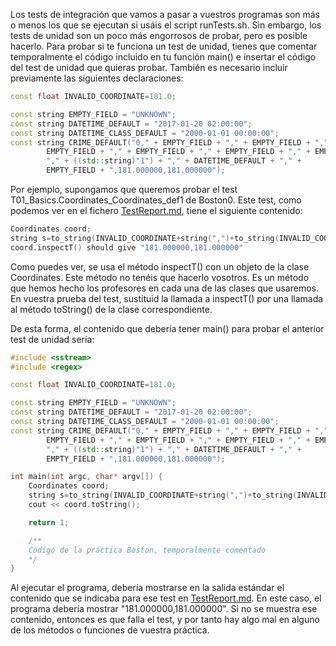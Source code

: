 Los tests de integración que vamos a pasar a vuestros programas son más o menos los que se ejecutan si usáis el script runTests.sh. Sin embargo, los tests de unidad son un poco más engorrosos de probar, pero es posible hacerlo. Para probar si te funciona un test de unidad, tienes que comentar temporalmente el código incluido en tu función main() e insertar el código del test de unidad que quieras probar. También es necesario incluir previamente las siguientes declaraciones:


``` cpp
const float INVALID_COORDINATE=181.0; 

const string EMPTY_FIELD = "UNKNOWN";
const string DATETIME_DEFAULT = "2017-01-20 02:00:00";
const string DATETIME_CLASS_DEFAULT = "2000-01-01 00:00:00";
const string CRIME_DEFAULT("0," + EMPTY_FIELD + "," + EMPTY_FIELD + "," +
        EMPTY_FIELD + "," + EMPTY_FIELD + "," + EMPTY_FIELD + "," + EMPTY_FIELD +
        "," + ((std::string)"1") + "," + DATETIME_DEFAULT + "," +
        EMPTY_FIELD + ",181.000000,181.000000");
```


Por ejemplo, supongamos que queremos probar el test T01_Basics.Coordinates_Coordinates_def1 de Boston0. Este test, como podemos ver en el fichero [TestReport.md](TestReport.md), tiene el siguiente contenido:

``` cpp
Coordinates coord;
string s=to_string(INVALID_COORDINATE+string(",")+to_string(INVALID_COORDINATE);
coord.inspectT() should give "181.000000,181.000000"
```

Como puedes ver, se usa el método inspectT() con un objeto de la clase Coordinates. Este método no tenéis que hacerlo vosotros. Es un método que hemos hecho los profesores en cada una de las clases que usaremos. En vuestra prueba del test, sustituid la llamada a inspectT() por una llamada al método toString() de la clase correspondiente.

De esta forma, el contenido que debería tener main() para probar el anterior test de unidad sería:

``` cpp
#include <sstream>
#include <regex>

const float INVALID_COORDINATE=181.0; 

const string EMPTY_FIELD = "UNKNOWN";
const string DATETIME_DEFAULT = "2017-01-20 02:00:00";
const string DATETIME_CLASS_DEFAULT = "2000-01-01 00:00:00";
const string CRIME_DEFAULT("0," + EMPTY_FIELD + "," + EMPTY_FIELD + "," +
        EMPTY_FIELD + "," + EMPTY_FIELD + "," + EMPTY_FIELD + "," + EMPTY_FIELD +
        "," + ((std::string)"1") + "," + DATETIME_DEFAULT + "," +
        EMPTY_FIELD + ",181.000000,181.000000");

int main(int argc, char* argv[]) {
    Coordinates coord;
    string s=to_string(INVALID_COORDINATE+string(",")+to_string(INVALID_COORDINATE);
    cout << coord.toString(); 

    return 1;

    /**
    Código de la práctica Boston, temporalmente comentado
    */
}
```
Al ejecutar el programa, debería mostrarse en la salida estándar el contenido que se indicaba para ese test en  [TestReport.md](TestReport.md). En este caso, el programa debería mostrar "181.000000,181.000000". Si no se muestra ese contenido, entonces es que falla el test, y por tanto hay algo mal en alguno de los métodos o funciones de vuestra práctica.
